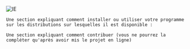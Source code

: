 ![IE](https://img.shields.io/badge/Internet%20Explorer-0076D6?style=for-the-badge&logo=Internet%20Explorer&logoColor=white)

    Une section expliquant comment installer ou utiliser votre programme sur les distributions sur lesquelles il est disponible : 

    Une section expliquant comment contribuer (vous ne pourrez la compléter qu'après avoir mis le projet en ligne)